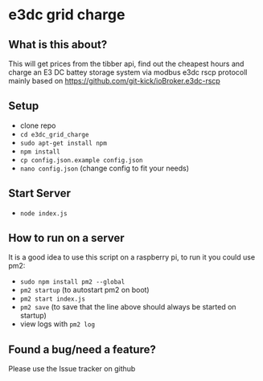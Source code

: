 # e3dc grid charge

## What is this about?

This will get prices from the tibber api, find out the cheapest hours and charge an E3 DC battey storage system via modbus
e3dc rscp protocoll mainly based on https://github.com/git-kick/ioBroker.e3dc-rscp

## Setup
* clone repo
* ```cd e3dc_grid_charge```
* ```sudo apt-get install npm```
* ```npm install```
* ```cp config.json.example config.json```
* ```nano config.json``` (change config to fit your needs)


## Start Server
* ```node index.js```

## How to run on a server
It is a good idea to use this script on a raspberry pi, to run it you could use pm2:
* ```sudo npm install pm2 --global```
* ```pm2 startup``` (to autostart pm2 on boot)
* ```pm2 start index.js```
* ```pm2 save``` (to save that the line above should always be started on startup)
* view logs with ```pm2 log```

## Found a bug/need a feature?
Please use the Issue tracker on github